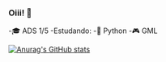 ### Oiii! 👋
-🎓 ADS 1/5
-Estudando: 
  -🐍 Python
  -🎮 GML


[![Anurag's GitHub stats](https://github-readme-stats.vercel.app/api?username=barbosa-jp&bg_color=00000000&theme=cobalt&text_color=ffffff&locale=pt-br&&hide_title=true&hide_border=true)](https://github.com/anuraghazra/github-readme-stats) 
